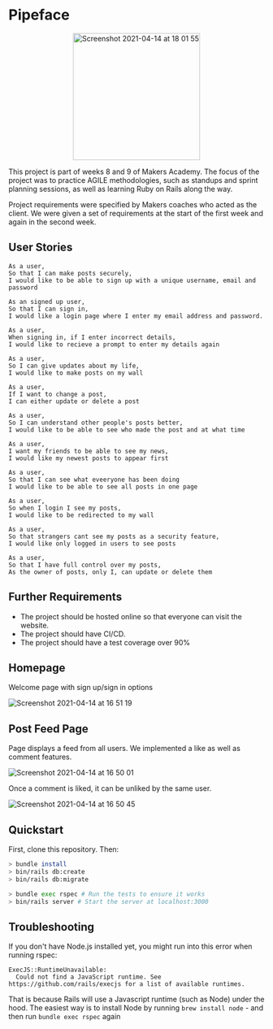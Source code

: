 # Pipeface

<p align="center">
<img width="250" alt="Screenshot 2021-04-14 at 18 01 55" src="https://user-images.githubusercontent.com/71934417/114750211-a6b63880-9d4b-11eb-9a75-14c1abd2bf1d.png">
 </p>

This project is part of weeks 8 and 9 of Makers Academy. The focus of the project was to practice AGILE methodologies, such as standups and sprint planning sessions, as well as learning Ruby on Rails along the way.

Project requirements were specified by Makers coaches who acted as the client. We were given a set of requirements at the start of the first week and again in the second week.

## User Stories

```
As a user,
So that I can make posts securely,
I would like to be able to sign up with a unique username, email and password
```

```
As an signed up user,
So that I can sign in,
I would like a login page where I enter my email address and password.
```

```
As a user,
When signing in, if I enter incorrect details,
I would like to recieve a prompt to enter my details again
```

```
As a user,
So I can give updates about my life,
I would like to make posts on my wall
```

```
As a user,
If I want to change a post,
I can either update or delete a post
```

```
As a user, 
So I can understand other people's posts better,
I would like to be able to see who made the post and at what time
```

```
As a user,
I want my friends to be able to see my news,
I would like my newest posts to appear first
```

```
As a user,
So that I can see what eveeryone has been doing
I would like to be able to see all posts in one page
```

```
As a user, 
So when I login I see my posts, 
I would like to be redirected to my wall
```

```
As a user, 
So that strangers cant see my posts as a security feature,  
I would like only logged in users to see posts
```

```
As a user, 
So that I have full control over my posts, 
As the owner of posts, only I, can update or delete them 
```

## Further Requirements
- The project should be hosted online so that everyone can visit the website.
- The project should have CI/CD.
- The project should have a test coverage over 90%

## Homepage

Welcome page with sign up/sign in options

![Screenshot 2021-04-14 at 16 51 19](https://user-images.githubusercontent.com/71934417/114740863-25a67380-9d42-11eb-9691-1f440f93b4ac.png)

## Post Feed Page

Page displays a feed from all users. We implemented a like as well as comment features.

![Screenshot 2021-04-14 at 16 50 01](https://user-images.githubusercontent.com/71934417/114740887-2dfeae80-9d42-11eb-8cd7-3ab004c758c8.png)

Once a comment is liked, it can be unliked by the same user.

![Screenshot 2021-04-14 at 16 50 45](https://user-images.githubusercontent.com/71934417/114740882-2c34eb00-9d42-11eb-8bce-595d0dd59110.png)

## Quickstart

First, clone this repository. Then:

```bash
> bundle install
> bin/rails db:create
> bin/rails db:migrate

> bundle exec rspec # Run the tests to ensure it works
> bin/rails server # Start the server at localhost:3000
```

## Troubleshooting

If you don't have Node.js installed yet, you might run into this error when running rspec:
```
ExecJS::RuntimeUnavailable:
  Could not find a JavaScript runtime. See https://github.com/rails/execjs for a list of available runtimes.
 ```
That is because Rails will use a Javascript runtime (such as Node) under the hood. The easiest way is to install Node by running `brew install node` -
and then run `bundle exec rspec` again
